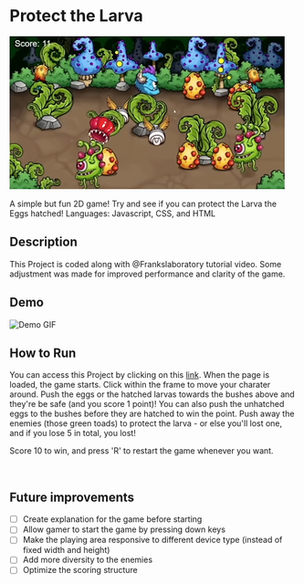 # Protect the Larva

<img src="./demo.png" alt="Intro Image">

A simple but fun 2D game! Try and see if you can protect the Larva the Eggs hatched!
Languages: Javascript, CSS, and HTML
<br>

## Description

This Project is coded along with @Frankslaboratory tutorial video.
Some adjustment was made for improved performance and clarity of the game.
<br>

## Demo

<img src="protect-the-larva.gif" alt="Demo GIF" style="height: 500px">

<br>

## How to Run

You can access this Project by clicking on this <a href="https://hujianni.github.io/Protect-the-Larva/" target="_blank">link</a>.
When the page is loaded, the game starts. Click within the frame to move your charater around. Push the eggs or the hatched larvas towards the bushes above and they're be safe (and you score 1 point)!
You can also push the unhatched eggs to the bushes before they are hatched to win the point.
Push away the enemies (those green toads) to protect the larva - or else you'll lost one, and if you lose 5 in total, you lost!

Score 10 to win, and press 'R' to restart the game whenever you want.

<br>

## Future improvements

- [ ] Create explanation for the game before starting
- [ ] Allow gamer to start the game by pressing down keys
- [ ] Make the playing area responsive to different device type (instead of fixed width and height)
- [ ] Add more diversity to the enemies
- [ ] Optimize the scoring structure
